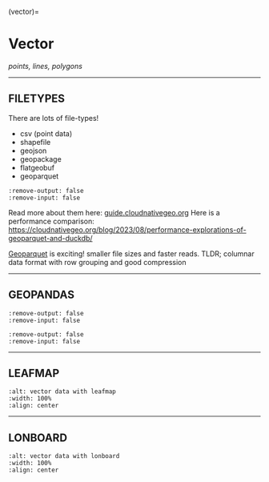 (vector)=
# Vector
_points, lines, polygons_

---

## FILETYPES

There are lots of file-types!

- csv (point data)
- shapefile
- geojson
- geopackage
- flatgeobuf
- geoparquet

```{embed} #nb:vector:filetypes
:remove-output: false
:remove-input: false
```

Read more about them here: [guide.cloudnativegeo.org](https://guide.cloudnativegeo.org/) Here is a performance comparison: https://cloudnativegeo.org/blog/2023/08/performance-explorations-of-geoparquet-and-duckdb/


[Geoparquet](https://geoparquet.org/) is exciting! smaller file sizes and faster reads. TLDR; columnar data format with row grouping and good compression


---

## GEOPANDAS


```{embed} #nb:vector:gpd
:remove-output: false
:remove-input: false
```

```{embed} #nb:vector:gpdplot
:remove-output: false
:remove-input: false
```

---

## LEAFMAP


```{image} ../../assets/leafmap_vector
:alt: vector data with leafmap
:width: 100%
:align: center
```

---

## LONBOARD

```{image} ../../assets/lonboard_vector
:alt: vector data with lonboard
:width: 100%
:align: center
```